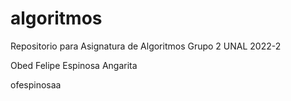 # algoritmos
Repositorio para Asignatura de Algoritmos Grupo 2 UNAL 2022-2

Obed Felipe Espinosa Angarita

ofespinosaa
